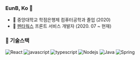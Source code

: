 ### EunB, Ko 👋
- :school: 중앙대학교 학점은행제 컴퓨터공학과 졸업 (2020)
- :office: [펜타웍스]()  프론트 서비스 개발자 (2020. 07 ~ 현재)

### 🔭 기술스택
![React](https://img.shields.io/badge/Spring-5F00FF)
![javascript](https://img.shields.io/badge/Javascript-333)
![typescript](https://img.shields.io/badge/Typescript-333)
![Nodejs](https://img.shields.io/badge/Nodejs-43853d)
![Java](https://img.shields.io/badge/Java-333)
![Spring](https://img.shields.io/badge/Spring-6db33f)


<!--
**EunBKo/EunBKo** is a ✨ _special_ ✨ repository because its `README.md` (this file) appears on your GitHub profile.
![Vuejs](https://img.shields.io/badge/Vuejs-4fc08d)
![Nestjs](https://img.shields.io/badge/Nestjs-ea2845)

Here are some ideas to get you started:

- 🔭 I’m currently working on ...
- 🌱 I’m currently learning ...
- 👯 I’m looking to collaborate on ...
- 🤔 I’m looking for help with ...
- 💬 Ask me about ...
- 📫 How to reach me: ...
- 😄 Pronouns: ...
- ⚡ Fun fact: ...
-->
